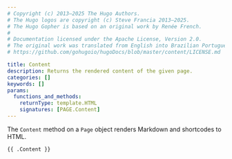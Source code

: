 ```yaml
---
# Copyright (c) 2013–2025 The Hugo Authors.
# The Hugo logos are copyright (c) Steve Francia 2013–2025.
# The Hugo Gopher is based on an original work by Renée French.
#
# Documentation licensed under the Apache License, Version 2.0.
# The original work was translated from English into Brazilian Portuguese.
# https://github.com/gohugoio/hugoDocs/blob/master/content/LICENSE.md

title: Content
description: Returns the rendered content of the given page.
categories: []
keywords: []
params:
  functions_and_methods:
    returnType: template.HTML
    signatures: [PAGE.Content]
---
```


The `Content` method on a `Page` object renders Markdown and shortcodes to HTML.

```go-html-template
{{ .Content }}
```
